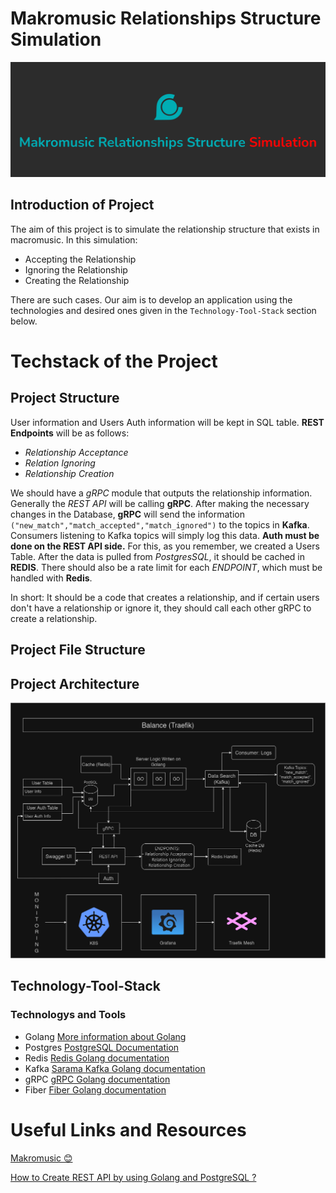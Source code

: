 # Makromusic Relationships Structure Simulation

![Makromusic Relationships Structure Simulation](/img/makromusic_simulation.png)


## Introduction of Project 
The aim of this project is to simulate the relationship structure that exists in macromusic. In this simulation: 

- Accepting the Relationship
- Ignoring the Relationship
- Creating the Relationship

There are such cases. Our aim is to develop an application using the technologies and desired ones given in the ```Technology-Tool-Stack``` section below.

# Techstack of the Project

## Project Structure
User information and Users Auth information will be kept in SQL table. **REST Endpoints** will be as follows: 

- *Relationship Acceptance*
- *Relation Ignoring*
- *Relationship Creation*

We should have a *gRPC* module that outputs the relationship information. Generally the *REST API* will be calling **gRPC**. After making the necessary changes in the Database, **gRPC** will send the information ```("new_match","match_accepted","match_ignored")``` to the topics in **Kafka**. Consumers listening to Kafka topics will simply log this data.
**Auth must be done on the REST API side.** For this, as you remember, we created a Users Table. After the data is pulled from *PostgresSQL*, it should be cached in **REDIS**. There should also be a rate limit for each *ENDPOINT*, which must be handled with **Redis**.

In short: It should be a code that creates a relationship, and if certain users don't have a relationship or ignore it, they should call each other gRPC to create a relationship.
## Project File Structure

## Project Architecture

![Project Architecture](/img/simulation_arch.png)

## Technology-Tool-Stack

### Technologys and Tools

- Golang [More information about Golang](https://go.dev/)
- Postgres [PostgreSQL Documentation](https://www.postgresql.org/docs/)
- Redis [Redis Golang documentation](https://redis.io/docs/clients/go/)
- Kafka [Sarama Kafka Golang documentation](https://github.com/Shopify/sarama)
- gRPC [gRPC Golang documentation](https://grpc.io/docs/languages/go/quickstart/)
- Fiber [Fiber Golang documentation](https://docs.gofiber.io/)


# Useful Links and Resources

[Makromusic 😊](https://makromusic.com/)

[How to Create REST API by using Golang and PostgreSQL ?](https://dev.to/koddr/build-a-restful-api-on-go-fiber-postgresql-jwt-and-swagger-docs-in-isolated-docker-containers-475j)